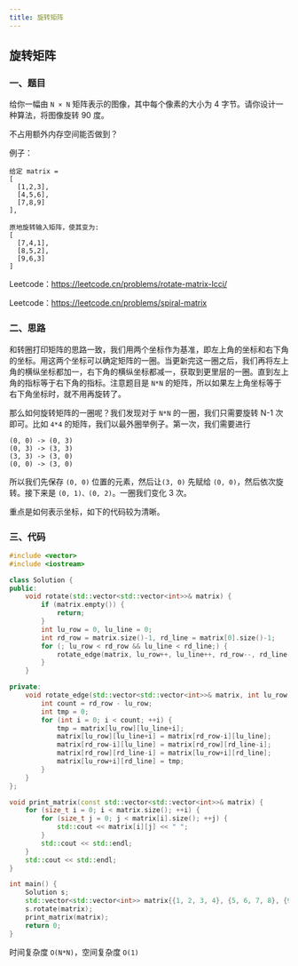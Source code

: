 ```yaml
---
title: 旋转矩阵
---
```


## 旋转矩阵

### 一、题目

给你一幅由 `N × N` 矩阵表示的图像，其中每个像素的大小为 4 字节。请你设计一种算法，将图像旋转 90 度。

不占用额外内存空间能否做到？

例子：

```
给定 matrix = 
[
  [1,2,3],
  [4,5,6],
  [7,8,9]
],

原地旋转输入矩阵，使其变为:
[
  [7,4,1],
  [8,5,2],
  [9,6,3]
]
```

Leetcode：https://leetcode.cn/problems/rotate-matrix-lcci/

Leetcode：https://leetcode.cn/problems/spiral-matrix

### 二、思路

和转圈打印矩阵的思路一致，我们用两个坐标作为基准，即左上角的坐标和右下角的坐标。用这两个坐标可以确定矩阵的一圈。当更新完这一圈之后，我们再将左上角的横纵坐标都加一，右下角的横纵坐标都减一，获取到更里层的一圈。直到左上角的指标等于右下角的指标。注意题目是 `N*N` 的矩阵，所以如果左上角坐标等于右下角坐标时，就不用再旋转了。

那么如何旋转矩阵的一圈呢？我们发现对于 `N*N` 的一圈，我们只需要旋转 N-1 次即可。比如 `4*4` 的矩阵，我们以最外圈举例子。第一次，我们需要进行

```
(0, 0) -> (0, 3)
(0, 3) -> (3, 3)
(3, 3) -> (3, 0)
(0, 0) -> (3, 0)
```

所以我们先保存 `(0, 0)` 位置的元素，然后让`(3, 0)` 先赋给 `(0, 0)`，然后依次旋转。接下来是 `(0, 1)、(0, 2)`。一圈我们变化 3 次。

重点是如何表示坐标，如下的代码较为清晰。

### 三、代码

```c++
#include <vector>
#include <iostream>

class Solution {
public:
    void rotate(std::vector<std::vector<int>>& matrix) {
        if (matrix.empty()) {
            return;
        }
        int lu_row = 0, lu_line = 0;
        int rd_row = matrix.size()-1, rd_line = matrix[0].size()-1;
        for (; lu_row < rd_row && lu_line < rd_line;) {
            rotate_edge(matrix, lu_row++, lu_line++, rd_row--, rd_line--);
        }
    }

private:
    void rotate_edge(std::vector<std::vector<int>>& matrix, int lu_row, int lu_line, int rd_row, int rd_line) {
        int count = rd_row - lu_row;
        int tmp = 0;
        for (int i = 0; i < count; ++i) {
            tmp = matrix[lu_row][lu_line+i];
            matrix[lu_row][lu_line+i] = matrix[rd_row-i][lu_line];
            matrix[rd_row-i][lu_line] = matrix[rd_row][rd_line-i];
            matrix[rd_row][rd_line-i] = matrix[lu_row+i][rd_line];
            matrix[lu_row+i][rd_line] = tmp;
        }
    }
};

void print_matrix(const std::vector<std::vector<int>>& matrix) {
    for (size_t i = 0; i < matrix.size(); ++i) {
        for (size_t j = 0; j < matrix[i].size(); ++j) {
            std::cout << matrix[i][j] << " ";
        }
        std::cout << std::endl;
    }
    std::cout << std::endl;
}

int main() {
    Solution s;
    std::vector<std::vector<int>> matrix{{1, 2, 3, 4}, {5, 6, 7, 8}, {9, 10, 11, 12}, {13, 14, 15, 16}};
    s.rotate(matrix);
    print_matrix(matrix);
    return 0;
}
```

时间复杂度 `O(N*N)`，空间复杂度 `O(1)`